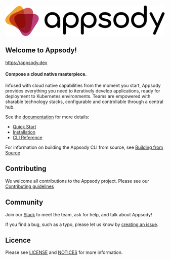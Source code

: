 [![](https://raw.githubusercontent.com/appsody/website/master/src/images/appsody_full_logo.svg?sanitize=true)](https://appsody.dev)

## Welcome to Appsody!
<https://appsody.dev>

#### Compose a cloud native masterpiece.

Infused with cloud native capabilities from the moment you start, Appsody provides everything you need to iteratively develop applications, ready for deployment to Kubernetes environments. Teams are empowered with sharable technology stacks, configurable and controllable through a central hub.

See the [documentation](https://appsody.dev/docs) for more details:
* [Quick Start](https://appsody.dev/docs/getting-started/quick-start)
* [Installation](https://appsody.dev/docs/getting-started/installation)
* [CLI Reference](https://appsody.dev/docs/using-appsody/cli-commands)

For information on building the Appsody CLI from source, see [Building from Source](build.md)

## Contributing

We welcome all contributions to the Appsody project. Please see our [Contributing guidelines](https://github.com/appsody/website/blob/master/CODE_OF_CONDUCT.md)

## Community

Join our [Slack](https://appsody-slack.eu-gb.mybluemix.net/) to meet the team, ask for help, and talk about Appsody!

If you find a bug, such as a typo, please let us know by [creating an issue](https://github.com/appsody/appsody/issues/new).

## Licence

Please see [LICENSE](https://github.com/appsody/docs/blob/master/LICENSE) and [NOTICES](https://github.com/appsody/website/blob/master/NOTICE.md) for more information.
